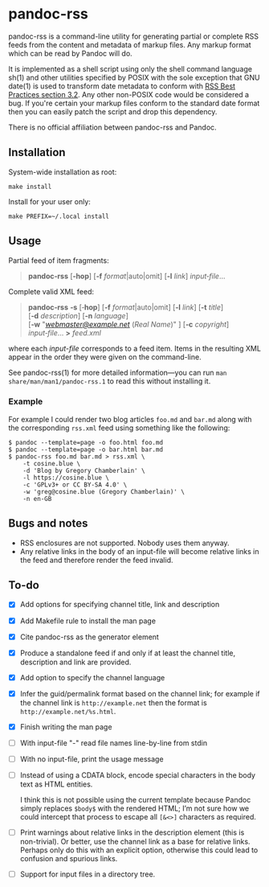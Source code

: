 # pandoc-rss

pandoc-rss is a command-line utility for generating partial or
complete RSS feeds from the content and metadata of markup files.
Any markup format which can be read by Pandoc will do.

It is implemented as a shell script using only the shell command
language sh(1) and other utilities specified by POSIX with the sole
exception that GNU date(1) is used to transform date metadata to
conform with [RSS Best Practices section
3.2](https://www.rssboard.org/rss-profile#data-types-datetime).  Any
other non-POSIX code would be considered a bug.  If you're certain
your markup files conform to the standard date format then you can
easily patch the script and drop this dependency.

There is no official affiliation between pandoc-rss and Pandoc.

## Installation

System-wide installation as root:

    make install

Install for your user only:

    make PREFIX=~/.local install

## Usage

Partial feed of item fragments:

> **pandoc‑rss** [**‑hop**] [**‑f** *format*|auto|omit]
> [**‑l** *link*] *input‑file*...

Complete valid XML feed:

> **pandoc‑rss** **‑s** [‑**hop**] [**‑f** *format*|auto|omit]
> [**‑l** *link*] [**‑t** *title*] [**‑d** *description*]
> [**‑n** *language*]
> [**‑w** "*webmaster@example.net* (*Real Name*)" ]
> [**‑c** *copyright*] *input‑file*... **>** *feed.xml*

where each *input-file* corresponds to a feed item.  Items in the
resulting XML appear in the order they were given on the command-line.

See pandoc-rss(1) for more detailed information—you can run `man
share/man/man1/pandoc-rss.1` to read this without installing it.

### Example

For example I could render two blog articles `foo.md` and `bar.md`
along with the corresponding `rss.xml` feed using something like the
following:

    $ pandoc --template=page -o foo.html foo.md
    $ pandoc --template=page -o bar.html bar.md
    $ pandoc-rss foo.md bar.md > rss.xml \
        -t cosine.blue \
        -d 'Blog by Gregory Chamberlain' \
        -l https://cosine.blue \
        -c 'GPLv3+ or CC BY-SA 4.0' \
        -w 'greg@cosine.blue (Gregory Chamberlain)' \
        -n en-GB

## Bugs and notes

  - RSS enclosures are not supported.  Nobody uses them anyway.
  - Any relative links in the body of an input-file will become
    relative links in the feed and therefore render the feed invalid.

## To-do

  - [x] Add options for specifying channel title, link and description
  - [x] Add Makefile rule to install the man page
  - [x] Cite pandoc-rss as the generator element
  - [x] Produce a standalone feed if and only if at least the channel
    title, description and link are provided.
  - [x] Add option to specify the channel language
  - [x] Infer the guid/permalink format based on the channel link; for
    example if the channel link is `http://example.net` then the
    format is `http://example.net/%s.html`.
  - [x] Finish writing the man page
  - [ ] With input-file "-" read file names line-by-line from stdin
  - [ ] With no input-file, print the usage message
  - [ ] Instead of using a CDATA block, encode special characters in
    the body text as HTML entities.
	
    I think this is not possible using the current template because
    Pandoc simply replaces `$body$` with the rendered HTML; I’m not
    sure how we could intercept that process to escape all `[&<>]`
    characters as required.
  - [ ] Print warnings about relative links in the description element
    (this is non-trivial). Or better, use the channel link as a base
    for relative links. Perhaps only do this with an explicit option,
    otherwise this could lead to confusion and spurious links.
  - [ ] Support for input files in a directory tree.
